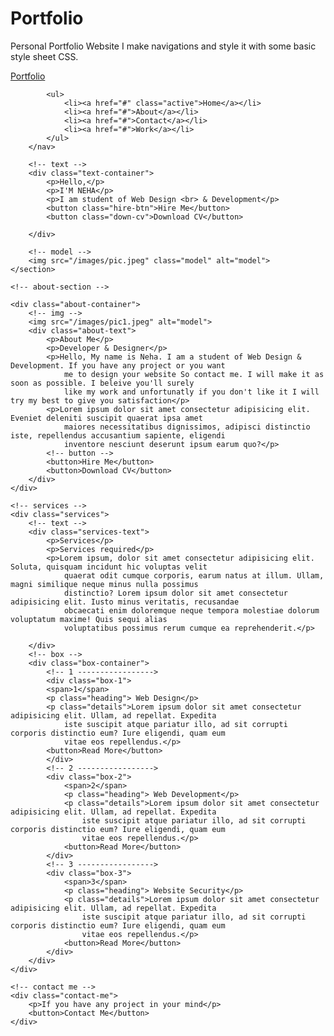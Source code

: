 # Portfolio
Personal Portfolio Website
I make navigations and style it with some basic style sheet CSS.

<!DOCTYPE html>
<html lang="en">

<head>
    <meta charset="UTF-8">
    <meta http-equiv="X-UA-Compatible" content="IE=edge">
    <meta name="viewport" content="width=device-width, initial-scale=1.0">
    <title>Document</title>
    <link rel="stylesheet" href="style.css">
</head>

<body>
    <section>
        <!-- navigation  ------------->
        <nav>
            <!-- logo -->
            <a href="#" class="logo"> Portfolio</a>
            <!-- menu -->

            <ul>
                <li><a href="#" class="active">Home</a></li>
                <li><a href="#">About</a></li>
                <li><a href="#">Contact</a></li>
                <li><a href="#">Work</a></li>
            </ul>
        </nav>

        <!-- text -->
        <div class="text-container">
            <p>Hello,</p>
            <p>I'M NEHA</p>
            <p>I am student of Web Design <br> & Development</p>
            <button class="hire-btn">Hire Me</button>
            <button class="down-cv">Download CV</button>

        </div>

        <!-- model -->
        <img src="/images/pic.jpeg" class="model" alt="model">
    </section>

    <!-- about-section -->

    <div class="about-container">
        <!-- img -->
        <img src="/images/pic1.jpeg" alt="model">
        <div class="about-text">
            <p>About Me</p>
            <p>Developer & Designer</p>
            <p>Hello, My name is Neha. I am a student of Web Design & Development. If you have any project or you want
                me to design your website So contact me. I will make it as soon as possible. I beleive you'll surely
                like my work and unfortunatly if you don't like it I will try my best to give you satisfaction</p>
            <p>Lorem ipsum dolor sit amet consectetur adipisicing elit. Eveniet deleniti suscipit quaerat ipsa amet
                maiores necessitatibus dignissimos, adipisci distinctio iste, repellendus accusantium sapiente, eligendi
                inventore nesciunt deserunt ipsum earum quo?</p>
            <!-- button -->
            <button>Hire Me</button>
            <button>Download CV</button>
        </div>
    </div>

    <!-- services -->
    <div class="services">
        <!-- text -->
        <div class="services-text">
            <p>Services</p>
            <p>Services required</p>
            <p>Lorem ipsum, dolor sit amet consectetur adipisicing elit. Soluta, quisquam incidunt hic voluptas velit
                quaerat odit cumque corporis, earum natus at illum. Ullam, magni similique neque minus nulla possimus
                distinctio? Lorem ipsum dolor sit amet consectetur adipisicing elit. Iusto minus veritatis, recusandae
                obcaecati enim doloremque neque tempora molestiae dolorum voluptatum maxime! Quis sequi alias
                voluptatibus possimus rerum cumque ea reprehenderit.</p>

        </div>
        <!-- box -->
        <div class="box-container">
            <!-- 1 ----------------->
            <div class="box-1">
            <span>1</span>
            <p class="heading"> Web Design</p>
            <p class="details">Lorem ipsum dolor sit amet consectetur adipisicing elit. Ullam, ad repellat. Expedita
                iste suscipit atque pariatur illo, ad sit corrupti corporis distinctio eum? Iure eligendi, quam eum
                vitae eos repellendus.</p>
            <button>Read More</button>  
            </div>  
            <!-- 2 ----------------->
            <div class="box-2">
                <span>2</span>
                <p class="heading"> Web Development</p>
                <p class="details">Lorem ipsum dolor sit amet consectetur adipisicing elit. Ullam, ad repellat. Expedita
                    iste suscipit atque pariatur illo, ad sit corrupti corporis distinctio eum? Iure eligendi, quam eum
                    vitae eos repellendus.</p>
                <button>Read More</button> 
            </div>
            <!-- 3 ----------------->
            <div class="box-3">
                <span>3</span>
                <p class="heading"> Website Security</p>
                <p class="details">Lorem ipsum dolor sit amet consectetur adipisicing elit. Ullam, ad repellat. Expedita
                    iste suscipit atque pariatur illo, ad sit corrupti corporis distinctio eum? Iure eligendi, quam eum
                    vitae eos repellendus.</p>
                <button>Read More</button> 
            </div>
        </div>
    </div>

    <!-- contact me -->
    <div class="contact-me">
        <p>If you have any project in your mind</p>
        <button>Contact Me</button>
    </div>
</body>

</html>
